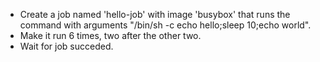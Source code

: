 - Create a job named 'hello-job' with image 'busybox' that runs the command with arguments "/bin/sh -c echo hello;sleep 10;echo world".
- Make it run 6 times, two after the other two.
- Wait for job succeded.